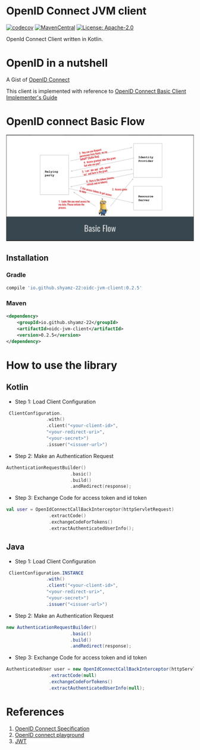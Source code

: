 # OpenID Connect JVM client

[![codecov](https://codecov.io/gh/shyamz-22/openid-connect-client/branch/master/graph/badge.svg)](https://codecov.io/gh/shyamz-22/openid-connect-client)   [![MavenCentral](https://maven-badges.herokuapp.com/maven-central/io.github.shyamz-22/oidc-jvm-client/badge.svg)](https://maven-badges.herokuapp.com/maven-central/io.github.shyamz-22/oidc-jvm-client)  [![License: Apache-2.0](https://img.shields.io/badge/License-Apache--2.0-blue.svg)](https://opensource.org/licenses/Apache-2.0)

OpenId Connect Client written in Kotlin.

# OpenID in a nutshell

A Gist of [OpenID Connect](securingApplications.pdf)

This client is implemented with reference to [OpenID Connect Basic Client Implementer's Guide](https://openid.net/specs/openid-connect-basic-1_0.html)

# OpenID connect Basic Flow

![OpenID basic flow](oidcBasic.png)


## Installation

### Gradle

```gradle
compile 'io.github.shyamz-22:oidc-jvm-client:0.2.5'
```

### Maven

```xml
<dependency>
    <groupId>io.github.shyamz-22</groupId>
    <artifactId>oidc-jvm-client</artifactId>
    <version>0.2.5</version>
</dependency>
```


# How to use the library

## Kotlin

- Step 1:  Load Client Configuration

```kotlin
 ClientConfiguration.
               .with()
               .client("<your-client-id>",
               "<your-redirect-uri>",
               "<your-secret>")
               .issuer("<issuer-url>")

```

- Step 2: Make an Authentication Request

```kotlin
AuthenticationRequestBuilder()
                        .basic()
                        .build()
                        .andRedirect(response);
```

- Step 3: Exchange Code for access token and id token

```kotlin
val user = OpenIdConnectCallBackInterceptor(httpServletRequest)
                .extractCode()
                .exchangeCodeForTokens()
                .extractAuthenticatedUserInfo();
```

## Java

- Step 1:  Load Client Configuration

```java
 ClientConfiguration.INSTANCE
               .with()
               .client("<your-client-id>",
               "<your-redirect-uri>",
               "<your-secret>")
               .issuer("<issuer-url>")

```

- Step 2: Make an Authentication Request

```java
new AuthenticationRequestBuilder()
                        .basic()
                        .build()
                        .andRedirect(response);
```

- Step 3: Exchange Code for access token and id token

```java
AuthenticatedUser user = new OpenIdConnectCallBackInterceptor(httpServletRequest)
                .extractCode(null)
                .exchangeCodeForTokens()
                .extractAuthenticatedUserInfo(null);
```

# References
1. [OpenID Connect Specification](https://openid.net/specs/openid-connect-core-1_0.html)
2. [OpenID connect playground](https://openidconnect.net/)
3. [JWT](https://jwt.io/)
